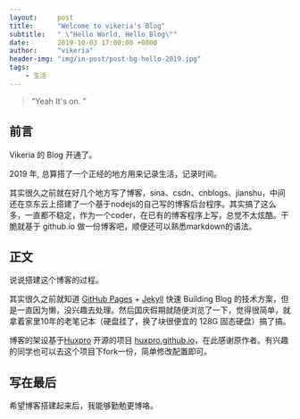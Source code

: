 ```yaml
---
layout:     post
title:      "Welcome to vikeria's Blog"
subtitle:   " \"Hello World, Hello Blog\""
date:       2019-10-03 17:00:00 +0800
author:     "vikeria"
header-img: "img/in-post/post-bg-hello-2019.jpg"
tags:
    - 生活
---
```


> “Yeah It's on. ”


## 前言

Vikeria 的 Blog 开通了。

2019 年, 总算搭了一个正经的地方用来记录生活，记录时间。

其实很久之前就在好几个地方写了博客，sina、csdn、cnblogs、jianshu，中间还在京东云上搭建了一个基于nodejs的自己写的博客后台程序。其实搞了这么多，一直都不稳定，作为一个coder，在已有的博客程序上写，总觉不太炫酷。干脆就基于  github.io 做一份博客吧，顺便还可以熟悉markdown的语法。

## 正文

说说搭建这个博客的过程。

其实很久之前就知道 [GitHub Pages](https://pages.github.com/) + [Jekyll](http://jekyllrb.com/) 快速 Building Blog 的技术方案，但是一直因为懒，没兴趣去处理。然后国庆假期就随便浏览了一下，觉得很简单，就拿着家里10年的老笔记本（硬盘挂了，换了块很便宜的 128G 固态硬盘）搞了搞。

博客的架设基于[Huxpro](https://github.com/Huxpro) 开源的项目 [huxpro.github.io](https://github.com/huxpro/huxpro.github.io/)，在此感谢原作者。有兴趣的同学也可以去这个项目下fork一份，简单修改配置即可。

## 写在最后

希望博客搭建起来后，我能够勤勉更博咯。